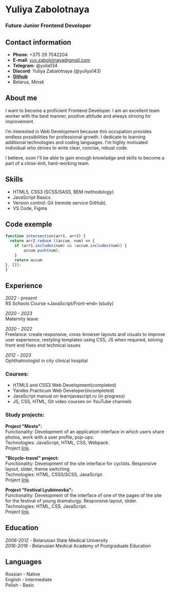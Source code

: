 # Yuliya Zabolotnaya
### Future Junior Frontend Developer

## Contact information
- **Phone**: +375 29 7042204
- **E-mail**: yuv.zabolotnaya@gmail.com
- **Telegram**: @yulia134
- **Discord**: Yuliya Zabalotnaya (@yuliya143)
- **[Github](https://github.com/yuliya143)**
- Belarus, Minsk

## About me
I want to become a proficient Frontend Developer. I am an excellent team worker with the best manner, positive attitude and always striving for improvement.

I’m interested in Web Development because this occupation provides endless possibilities for professional growth. I dedicate to learning additional technologies and coding languages. I'm highly motivated individual who strives to write clear, concise, robust code.

I believe, soon I'll be able to gain enough knowladge and skills to become a part of a close-knit, hard-working team.

## Skills
- HTML5, CSS3 (SCSS/SASS, BEM methodology)
- JavaScript Basics
- Version control: Git (remote service GitHub).
- VS Code, Figma

## Code exemple
```javascript
function intersection(arr1, arr2) {
  return arr2.reduce ((accum, num) => {
    if (arr1.includes(num) && !accum.includes(num)) {
        accum.push(num);
    }
    return accum
}, []);
}
```
## Experience

*2022 - present*  
RS Schools Course «JavaScript/Front-end» (study)

*2020 - 2023*  
Maternity leave

*2020 - 2022*  
Freelance: create responsive, cross-browser layouts and visuals to improve user experience, restyling templates using CSS, JS when required, solving front end fixes end technical issues

*2012 - 2023*  
Ophthalmologist in city clinical hospital

### Courses:
- HTML5 and CSS3 Web Development(completed)
- Yandex.Practicum Web Developer(incompleted)
- JavaScript manual on learnjavascript.ru (in progress)
- JS, CSS, HTML, Git video courses on YouTube channels

### Study projects:

**Project "Mesto":**  
Functionality: Development of an application interface in which users share photos, work with a user profile, pop-ups.  
Technologies: JavaScript, HTML, CSS, Webpack.  
Project [link](https://yuliya143.github.io/mesto-project/).

**"Bicycle-travel" project:**  
Functionality: Development of the site interface for cyclists. Responsive layout, slider, theme switching.  
Technologies: HTML, CSSS/SCSS, JavaScript.  
Project [link](https://yuliya143.github.io/bicycle-travel/).

**Project "Festival Lyubimovka":**  
Functionality: Development of the interface of one of the pages of the site for the festival of young dramaturgy. Responsive layout, slider.  
Technologies: HTML, CSS, JavaScript.  
Project [link](https://yuliya143.github.io/lubimovka/).
## Education

*2006-2012* - Belarusian State Medical University  
*2016-2019* - Belarusian Medical Academy of Postgraduate Education
## Languages
Russian - Native  
English - Intermediate  
Polish - Basic  

